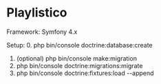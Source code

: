 # Playlistico

Framework: Symfony 4.x

Setup:
0. php bin/console doctrine:database:create
1. (optional) php bin/console make:migration
2. php bin/console doctrine:migrations:migrate
3. php bin/console doctrine:fixtures:load --append
